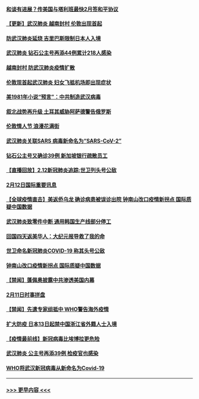 #### [和谈有进展？传美国与塔利班最快2月签和平协议](../pages/prog202/a102776291.md?t=02131755) 
#### [【更新】武汉肺炎 越南封村 伦敦出现首起](../pages/prog202/a102770740.md?t=02131755) 
#### [防武汉肺炎延烧 吉里巴斯限制日本人入境](../pages/prog202/a102776276.md?t=02131755) 
#### [武汉肺炎 钻石公主号再添44例累计218人感染](../pages/prog202/a102776089.md?t=02131755) 
#### [越南封村 防武汉肺炎疫情扩散](../pages/prog202/a102776214.md?t=02131755) 
#### [伦敦现首起武汉肺炎 妇女飞抵机场即出现症状](../pages/prog202/a102776031.md?t=02131755) 
#### [美1981年小说“预言”：中共制造武汉病毒](../pages/prog202/a102775980.md?t=02131755) 
#### [叙北战势再升级 土耳其威胁阿萨德警告俄罗斯](../pages/prog202/a102775904.md?t=02131755) 
#### [伦敦情人节 浪漫花满街](../pages/prog202/a102775786.md?t=02131755) 
#### [武汉肺炎关联SARS 病毒新命名为“SARS-CoV-2”](../pages/prog202/a102775719.md?t=02131755) 
#### [钻石公主号又确诊39例 新加坡银行疏散员工](../pages/prog202/a102775691.md?t=02131755) 
#### [【直播回放】2.12新冠肺炎追踪:世卫列头号公敌](../pages/prog202/a102775541.md?t=02131755) 
#### [2月12日国际重要讯息](../pages/prog202/a102775437.md?t=02131755) 
#### [【全球疫情直击】美返侨乌龙 确诊病患被误诊出院 钟南山改口疫情新拐点 国际质疑中国数据](../pages/prog202/a102775378.md?t=02131755) 
#### [武汉肺炎致零件中断 通用韩国生产线部分停工](../pages/prog202/a102775365.md?t=02131755) 
#### [回国四天返美华人：大纪元报导救了我的命](../pages/prog202/a102775342.md?t=02131755) 
#### [世卫命名新冠肺炎COVID-19 称其头号公敌](../pages/prog202/a102775196.md?t=02131755) 
#### [钟南山改口疫情新拐点 国际质疑中国数据](../pages/prog202/a102775178.md?t=02131755) 
#### [【禁闻】蓬佩奥披露中共渗透美国内幕](../pages/prog202/a102775129.md?t=02131755) 
#### [2月11日时事拼盘](../pages/prog202/a102775140.md?t=02131755) 
#### [【禁闻】先遣专家组抵中 WHO警告海外疫情](../pages/prog202/a102775112.md?t=02131755) 
#### [扩大防疫 日本13日起禁中国浙江省外籍人士入境](../pages/prog202/a102775051.md?t=02131755) 
#### [【疫情最前线】新冠病毒比埃博拉更危险](../pages/prog202/a102775043.md?t=02131755) 
#### [武汉肺炎 公主号再添39例 检疫官也感染](../pages/prog202/a102775031.md?t=02131755) 
#### [WHO将武汉新冠病毒从新命名为Covid-19](../pages/prog202/a102774891.md?t=02131755) 

----
#### [ >>> 更早内容 <<< ](../indexes/prog202-earlier.md)
